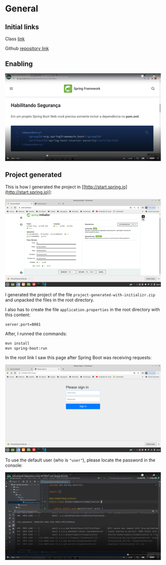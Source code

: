 # General

## Initial links

Class [link](https://web.dio.me/course/adicionando-seguranca-a-uma-api-rest-com-spring-security/learning/99032de1-b0da-4986-9907-6028acc4202d?back=/track/coding-the-future-claro-java-spring-boot&tab=undefined&moduleId=undefined)

Github [repository link](https://github.com/digitalinnovationone/dio-springboot)


## Enabling

![enabling Spring security](images/enabling-spring-secutity.png)


## Project generated

This is how I generated the project in [[http://start.spring.io](http://start.spring.io)]:

![project generated](images/project-generated.png)

I generated the project of the file `project-generated-with-initializr.zip` and unpacked the files in the root directory.

I also has to create the file `application.properties` in the root directory with this content:

```
server.port=8081
```

After, I runned the commands:

```
mvn install
mvn spring-boot:run
```

In the root link I saw this page after Spring Boot was receiving requests:

![initial page](images/initial-page.png)

To use the default user (who is `"user"`), please locate the password in the console:

![default password](images/default-password.png)



